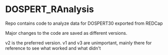 # DOSPERT_RAnalysis

Repo contains code to analyze data for DOSPERT30 exported from REDCap

Major changes to the code are saved as different versions. 

v2 is the preferred version. v1 and v3 are unimportant, mainly there for reference to see what worked and what didn't
  
